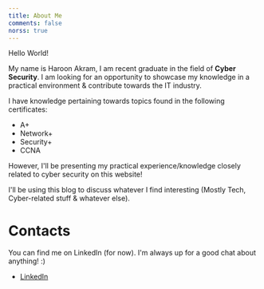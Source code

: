 ```yaml
---
title: About Me
comments: false
norss: true
---
```


Hello World! 

My name is Haroon Akram, I am recent graduate in the field of **Cyber Security**.
I am looking for an opportunity to showcase my knowledge in a practical environment & contribute towards the IT industry. 

I have knowledge pertaining towards topics found in the following certificates:
- A+ 
- Network+
- Security+
- CCNA 

However, I'll be presenting my practical experience/knowledge closely related to cyber security on this website! 

I'll be using this blog to discuss whatever I find interesting (Mostly Tech, Cyber-related stuff & whatever else).

# Contacts
You can find me on LinkedIn (for now). I'm always up for a good chat about anything! :)
- [LinkedIn](https://www.linkedin.com/in/haroon-akram/)